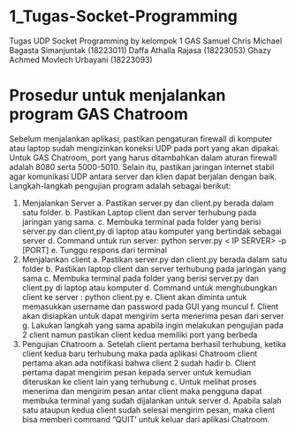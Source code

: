 # 1_Tugas-Socket-Programming
Tugas UDP Socket Programming by kelompok 1 GAS 
Samuel Chris Michael Bagasta Simanjuntak (18223011)
Daffa Athalla Rajasa (18223053)
Ghazy Achmed Movlech Urbayani (18223093)

# Prosedur untuk menjalankan program GAS Chatroom
  Sebelum menjalankan aplikasi, pastikan pengaturan firewall di komputer atau laptop sudah mengizinkan koneksi UDP pada port yang akan dipakai. Untuk GAS Chatroom, port yang harus ditambahkan dalam aturan firewall adalah 8080 serta 5000-5010. Selain itu, pastikan jaringan internet stabil agar komunikasi UDP antara server dan klien dapat berjalan dengan baik.
Langkah-langkah pengujian program adalah sebagai berikut:
1. Menjalankan Server
   a. Pastikan server.py dan client.py berada dalam satu folder.
   b. Pastikan Laptop client dan server terhubung pada jaringan yang sama.
   c. Membuka terminal pada folder yang berisi server.py dan client,py di laptop atau komputer
      yang bertindak sebagai server
   d. Command untuk run server: 
      python server.py < IP SERVER> -p [PORT]
   e. Tunggu respons dari terminal
2. Menjalankan client
   a. Pastikan server.py dan client.py berada dalam satu folder
   b. Pastikan laptop client dan server terhubung pada jaringan yang sama
   c. Membuka terminal pada folder yang berisi server.py dan client.py di laptop atau komputer
   d. Command untuk menghubungkan client ke server : python client.py <IP SERVER> <PORT SERVER>       <PORT CLIENT>
   e. Client akan diminta untuk memasukkan username dan password pada GUI yang muncul
   f. Client akan disiapkan untuk dapat mengirim serta menerima pesan dari server
   g. Lakukan langkah yang sama apabila ingin melakukan pengujian pada 2 client namun pastikan        client kedua memiliki port yang berbeda
3. Pengujian Chatroom
   a. Setelah client pertama berhasil terhubung, ketika client kedua baru terhubung maka pada         aplikasi Chatroom client pertama akan ada notifikasi bahwa client 2 sudah hadir
   b. Client pertama dapat mengirim pesan kepada server untuk kemudian diteruskan ke client           lain yang terhubung
   c. Untuk melihat proses menerima dan mengirim pesan antar client maka pengguna dapat membuka       terminal yang sudah dijalankan untuk server
   d. Apabila salah satu ataupun kedua client sudah selesai mengirim pesan, maka client bisa          memberi command “QUIT’ untuk keluar dari aplikasi Chatroom.

